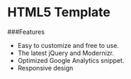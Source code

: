 HTML5 Template
======================

###Features
* Easy to customize and free to use.
* The latest jQuery and Modernizr.
* Optimized Google Analytics snippet.
* Responsive design
